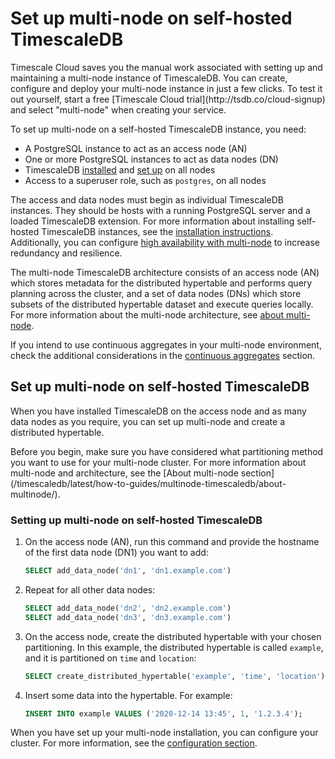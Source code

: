 # Set up multi-node on self-hosted TimescaleDB
<highlight type="cloud" header="Create multi-node databases in seconds with Timescale Cloud">
Timescale Cloud saves you the manual work associated with setting up and maintaining 
a multi-node instance of TimescaleDB. You can create, configure and deploy your 
multi-node instance in just a few clicks. To test it out yourself, start a free 
[Timescale Cloud trial](http://tsdb.co/cloud-signup) and select "multi-node" when creating your service.
</highlight>

To set up multi-node on a self-hosted TimescaleDB instance, you need:
*   A PostgreSQL instance to act as an access node (AN)
*   One or more PostgreSQL instances to act as data nodes (DN)
*   TimescaleDB [installed][install] and [set up][setup] on all nodes
*   Access to a superuser role, such as `postgres`, on all nodes

The access and data nodes must begin as individual TimescaleDB instances.
They should be hosts with a running PostgreSQL server and a loaded TimescaleDB
extension. For more information about installing self-hosted TimescaleDB
instances, see the [installation instructions][install]. Additionally, you
can configure [high availability with multi-node][multi-node-ha] to 
increase redundancy and resilience.

The multi-node TimescaleDB architecture consists of an access node (AN) which
stores metadata for the distributed hypertable and performs query planning
across the cluster, and a set of data nodes (DNs) which store subsets of the
distributed hypertable dataset and execute queries locally. For more information
about the multi-node architecture, see [about multi-node][about-multi-node].

If you intend to use continuous aggregates in your multi-node environment, check
the additional considerations in the [continuous aggregates][caggs] section.

## Set up multi-node on self-hosted TimescaleDB
When you have installed TimescaleDB on the access node and as many data nodes as
you require, you can set up multi-node and create a distributed hypertable.

<highlight type="note">
Before you begin, make sure you have considered what partitioning method you
want to use for your multi-node cluster. For more information about multi-node
and architecture, see the
[About multi-node section](/timescaledb/latest/how-to-guides/multinode-timescaledb/about-multinode/).
</highlight>

<procedure>

### Setting up multi-node on self-hosted TimescaleDB
1.  On the access node (AN), run this command and provide the hostname of the
    first data node (DN1) you want to add:
    ```sql
    SELECT add_data_node('dn1', 'dn1.example.com')
    ```
1.  Repeat for all other data nodes:
    ```sql
    SELECT add_data_node('dn2', 'dn2.example.com')
    SELECT add_data_node('dn3', 'dn3.example.com')
    ```
1.  On the access node, create the distributed hypertable with your chosen
    partitioning. In this example, the distributed hypertable is called
    `example`, and it is partitioned on `time` and `location`:
    ```sql
    SELECT create_distributed_hypertable('example', 'time', 'location');
    ```
1.  Insert some data into the hypertable. For example:
    ```sql
    INSERT INTO example VALUES ('2020-12-14 13:45', 1, '1.2.3.4');
    ```

</procedure>

When you have set up your multi-node installation, you can configure your
cluster. For more information, see the [configuration section][configuration].

[configuration]: /timescaledb/:currentVersion:/how-to-guides/multinode-timescaledb/multinode-config/
[install]: /install/:currentVersion:/
[setup]: /install/:currentVersion:/
[about-multi-node]: /timescaledb/:currentVersion:/how-to-guides/multinode-timescaledb/about-multinode/
[caggs]: /timescaledb/:currentVersion:/how-to-guides/continuous-aggregates/about-continuous-aggregates/#using-continuous-aggregates-in-a-multi-node-environment
[multi-node-ha]: /timescaledb/:currentVersion:/how-to-guides/multinode-timescaledb/multinode-ha/
